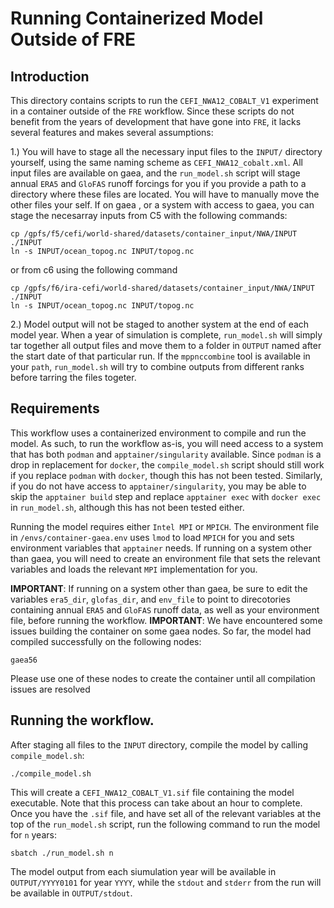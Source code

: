 # Running Containerized Model Outside of FRE

## Introduction

This directory contains scripts to run the `CEFI_NWA12_COBALT_V1` experiment in a container outside of the `FRE` workflow. Since these scripts do not benefit from the years of development that have gone into `FRE`, it lacks several features and makes several assumptions: 

1.) You will have to stage all the necessary input files to the `INPUT/` directory yourself, using the same naming scheme as `CEFI_NWA12_cobalt.xml`. All input files are available on gaea, and the `run_model.sh` script will stage annual `ERA5` and `GloFAS` runoff forcings for you if you provide a path to a directory where these files are located. You will have to manually move the other files your self. If on gaea , or a system with access to gaea, you can stage the necesarray inputs from C5 with the following commands:
```
cp /gpfs/f5/cefi/world-shared/datasets/container_input/NWA/INPUT ./INPUT
ln -s INPUT/ocean_topog.nc INPUT/topog.nc
```
or from c6 using the following command
```
cp /gpfs/f6/ira-cefi/world-shared/datasets/container_input/NWA/INPUT ./INPUT
ln -s INPUT/ocean_topog.nc INPUT/topog.nc
```

2.) Model output will not be staged to another system at the end of each model year. When a year of simulation is complete, `run_model.sh` will simply tar together all output files and move them to a folder in `OUTPUT` named after the start date of that particular run. If the `mppnccombine` tool is available in your `path`, `run_model.sh` will try to combine outputs from different ranks before tarring the files togeter. 

## Requirements
This workflow uses a containerized environment to compile and run the model. As such, to run the workflow as-is, you will need access to a system that has both `podman` and `apptainer/singularity` available. Since `podman` is a drop in replacement for `docker`, the `compile_model.sh` script should still work if you replace `podman` with `docker`, though this has not been tested. Similarly, if you do not have access to `apptainer/singularity`, you may be able to skip the `apptainer build` step and replace `apptainer exec` with `docker exec` in `run_model.sh`, although this has not been tested either. 

Running the model requires either `Intel MPI` or `MPICH`. The environment file in `/envs/container-gaea.env` uses `lmod` to load `MPICH` for you and sets environment variables that `apptainer` needs. If running on a system other than gaea, you will need to create an environment file that sets the relevant variables and loads the relevant `MPI` implementation for you. 

**IMPORTANT**: If running on a system other than gaea, be sure to edit the variables `era5_dir`, `glofas_dir`, and `env_file` to point to direcotories containing annual `ERA5` and `GloFAS` runoff data, as well as your environment file, before running the workflow. 
**IMPORTANT**: We have encountered some issues building the container on some gaea nodes. So far, the model had compiled successfully on the following nodes:
```
gaea56
```
Please use one of these nodes to create the container until all compilation issues are resolved

## Running the workflow.

After staging all files to the `INPUT` directory, compile the model by calling `compile_model.sh`:
```
./compile_model.sh
```
This will create a `CEFI_NWA12_COBALT_V1.sif` file containing the model executable. Note that this process can take about an hour to complete. Once you have the `.sif` file, and have set all of the relevant variables at the top of the `run_model.sh` script, run the following command to run the model for `n` years:
```
sbatch ./run_model.sh n
```
The model output from each siumulation year will be available in `OUTPUT/YYYY0101` for year `YYYY`, while the `stdout` and `stderr` from the run will be available in `OUTPUT/stdout`. 
